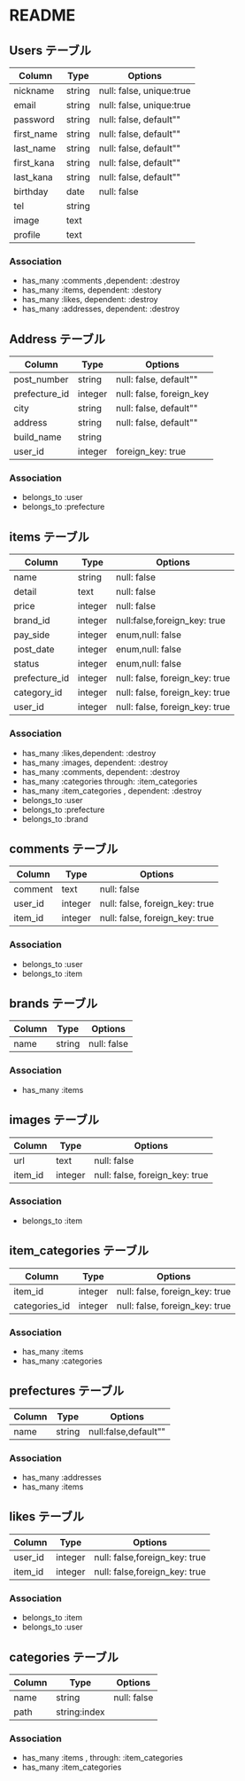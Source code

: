 
# README
 
## Users テーブル
 
| Column     | Type    | Options                  |
| ---------- | ------- | ------------------------ |
| nickname   | string  | null: false, unique:true |
| email      | string  | null: false, unique:true |
| password   | string  | null: false, default""   |
| first_name | string  | null: false, default""   |
| last_name  | string  | null: false, default""   |
| first_kana | string  | null: false, default""   |
| last_kana  | string  | null: false, default""   |
| birthday   | date    | null: false              |
| tel        | string  |                          |
| image      | text    |                          |
| profile    | text    |                          |
 
### Association

- has_many :comments ,dependent: :destroy
- has_many :items, dependent: :destory
- has_many :likes, dependent: :destroy
- has_many :addresses, dependent: :destroy
 
## Address テーブル
 
| Column        | Type    | Options                  |
| ------------- | ------- | ------------------------ |
| post_number   | string  | null: false, default""   |
| prefecture_id | integer | null: false, foreign_key |
| city          | string  | null: false, default""   |
| address       | string  | null: false, default""   |
| build_name    | string  |                          |
| user_id       | integer | foreign_key: true        |
 
### Association
 
- belongs_to :user
- belongs_to :prefecture
 
## items テーブル
 
| Column        | Type    | Options                        |
| ------------- | ------- | ------------------------------ |
| name          | string  | null: false                    |
| detail        | text    | null: false                    |
| price         | integer | null: false                    |
| brand_id      | integer | null:false,foreign_key: true   |
| pay_side	    | integer | enum,null: false 		       		|
| post_date     | integer | enum,null: false			      	|
| status        | integer | enum,null: false			      |
| prefecture_id | integer | null: false, foreign_key: true |
| category_id   | integer | null: false, foreign_key: true |
| user_id       | integer | null: false, foreign_key: true |

### Association
 
- has_many :likes,dependent: :destroy
- has_many :images, dependent: :destroy
- has_many :comments, dependent: :destroy
- has_many :categories through: :item_categories
- has_many :item_categories , dependent: :destroy
- belongs_to :user
- belongs_to :prefecture
- belongs_to :brand
 
## comments テーブル
 
| Column  | Type    | Options                        |
| ------- | ------- | ------------------------------ |
| comment | text    | null: false                    |
| user_id | integer | null: false, foreign_key: true |
| item_id | integer | null: false, foreign_key: true |
 
### Association
 
- belongs_to :user
- belongs_to :item
 
## brands テーブル
 
| Column | Type   | Options     |
| ------ | ------ | ----------- |
| name   | string | null: false |
 
### Association
 
- has_many :items 
 
 
## images テーブル
 
| Column  | Type    | Options                        |
| ------- | ------- | ------------------------------ |
| url     | text    | null: false                    |
| item_id | integer | null: false, foreign_key: true |
 
### Association
 
- belongs_to :item
 
## item_categories テーブル
 
| Column        | Type    | Options                        |
| ------------- | ------- | ------------------------------ |
| item_id       | integer | null: false, foreign_key: true |
| categories_id | integer | null: false, foreign_key: true |
 
### Association
 
- has_many :items 
- has_many :categories 
 
## prefectures テーブル
 
| Column | Type   | Options              |
| ------ | ------ | -------------------- |
| name   | string | null:false,default"" |
 
### Association
 
- has_many :addresses
- has_many :items
 
## likes テーブル
 
| Column  | Type    | Options                       |
| ------- | ------- | ----------------------------- |
| user_id | integer | null: false,foreign_key: true |
| item_id | integer | null: false,foreign_key: true |
 
### Association
 
- belongs_to :item
- belongs_to :user
 
## categories テーブル
 
| Column | Type         | Options     |
| ------ | ------------ | ----------- |
| name   | string       | null: false |
| path   | string:index |             |
 
### Association
 
- has_many :items , through: :item_categories
- has_many :item_categories
 
